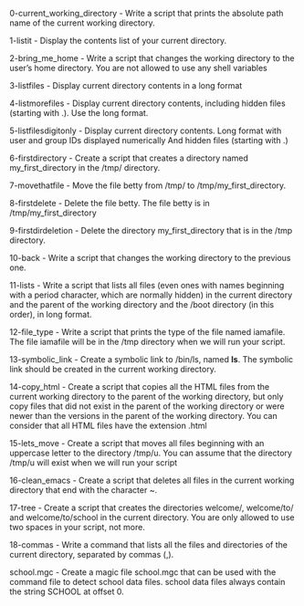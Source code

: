 0-current_working_directory - Write a script that prints the absolute path name of the current working directory.

1-listit - Display the contents list of your current directory.

2-bring_me_home - Write a script that changes the working directory to the user’s home directory. You are not allowed to use any shell variables

3-listfiles - Display current directory contents in a long format

4-listmorefiles - Display current directory contents, including hidden files (starting with .). Use the long format.

5-listfilesdigitonly - Display current directory contents. Long format with user and group IDs displayed numerically And hidden files (starting with .)

6-firstdirectory - Create a script that creates a directory named my_first_directory in the /tmp/ directory.

7-movethatfile - Move the file betty from /tmp/ to /tmp/my_first_directory.

8-firstdelete - Delete the file betty. The file betty is in /tmp/my_first_directory

9-firstdirdeletion - Delete the directory my_first_directory that is in the /tmp directory.

10-back - Write a script that changes the working directory to the previous one.

11-lists - Write a script that lists all files (even ones with names beginning with a period character, which are normally hidden) in the current directory and the parent of the working directory and the /boot directory (in this order), in long format.

12-file_type - Write a script that prints the type of the file named iamafile. The file iamafile will be in the /tmp directory when we will run your script.

13-symbolic_link - Create a symbolic link to /bin/ls, named __ls__. The symbolic link should be created in the current working directory.

14-copy_html - Create a script that copies all the HTML files from the current working directory to the parent of the working directory, but only copy files that did not exist in the parent of the working directory or were newer than the versions in the parent of the working directory. You can consider that all HTML files have the extension .html

15-lets_move - Create a script that moves all files beginning with an uppercase letter to the directory /tmp/u. You can assume that the directory /tmp/u will exist when we will run your script

16-clean_emacs - Create a script that deletes all files in the current working directory that end with the character ~.

17-tree - Create a script that creates the directories welcome/, welcome/to/ and welcome/to/school in the current directory. You are only allowed to use two spaces in your script, not more.

18-commas - Write a command that lists all the files and directories of the current directory, separated by commas (,).

school.mgc - Create a magic file school.mgc that can be used with the command file to detect school data files. school data files always contain the string SCHOOL at offset 0.
